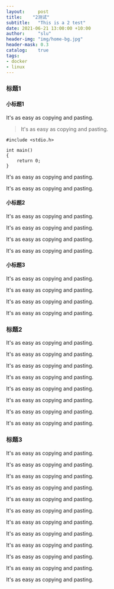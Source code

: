 ```yaml
---
layout:     post
title:    "2测试"
subtitle:   "This is a 2 test"
date: 2021-06-21 13:00:00 +10:00
author:     "slu"
header-img: "img/home-bg.jpg"
header-mask: 0.3
catalog:    true
tags:
- docker
- linux
---
```



### 标题1

#### 小标题1

It's as easy as copying and pasting.

> It's as easy as copying and pasting.

```
#include <stdio.h>

int main()
{
    return 0;
}
```

It's as easy as copying and pasting.

It's as easy as copying and pasting.


#### 小标题2

It's as easy as copying and pasting.

It's as easy as copying and pasting.

It's as easy as copying and pasting.

It's as easy as copying and pasting.


#### 小标题3

It's as easy as copying and pasting.

It's as easy as copying and pasting.

It's as easy as copying and pasting.

It's as easy as copying and pasting.



### 标题2

It's as easy as copying and pasting.

It's as easy as copying and pasting.

It's as easy as copying and pasting.

It's as easy as copying and pasting.

It's as easy as copying and pasting.

It's as easy as copying and pasting.

It's as easy as copying and pasting.

It's as easy as copying and pasting.

### 标题3

It's as easy as copying and pasting.

It's as easy as copying and pasting.

It's as easy as copying and pasting.

It's as easy as copying and pasting.

It's as easy as copying and pasting.

It's as easy as copying and pasting.

It's as easy as copying and pasting.

It's as easy as copying and pasting.

It's as easy as copying and pasting.

It's as easy as copying and pasting.

It's as easy as copying and pasting.

It's as easy as copying and pasting.